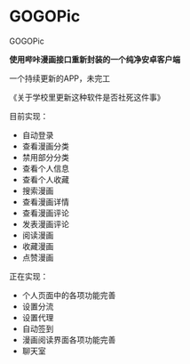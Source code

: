 # GOGOPic
GOGOPic

**使用哔咔漫画接口重新封装的一个纯净安卓客户端**

一个持续更新的APP，未完工

《关于学校里更新这种软件是否社死这件事》

目前实现：
- 自动登录
- 查看漫画分类
- 禁用部分分类
- 查看个人信息
- 查看个人收藏
- 搜索漫画
- 查看漫画详情
- 查看漫画评论
- 发表漫画评论
- 阅读漫画
- 收藏漫画
- 点赞漫画

正在实现：
- 个人页面中的各项功能完善
- 设置分流
- 设置代理
- 自动签到
- 漫画阅读界面各项功能完善
- 聊天室
